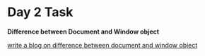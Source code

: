 # Day 2 Task

**Difference between Document and Window object**

[write a blog on difference between document and window object](https://docs.google.com/document/d/1PZ90P2k2nHOLqGgE2TAHKwa0tBLynBvAtLasZio05M4/edit?usp=sharing)

